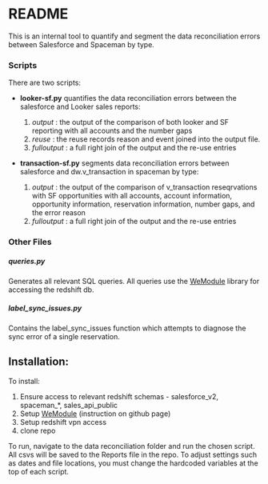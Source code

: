 # README
This is an internal tool to quantify and segment the data reconciliation errors between Salesforce and Spaceman by type.

### Scripts
There are two scripts:
- **looker-sf&#46;py** quantifies the data reconciliation errors between the salesforce and Looker sales reports:
  1. _output_ : the output of the comparison of both looker and SF reporting with all accounts and the number gaps
  2. _reuse_ : the reuse records reason and event joined into the output file.
  3. _fulloutput_ : a full right join of the output and the re-use entries


- **transaction-sf&#46;py** segments data reconciliation errors between salesforce and dw.v_transaction in spaceman by type:
  1. _output_ : the output of the comparison of v_transaction reseqrvations with SF opportunities with all accounts, account information, opportunity information, reservation information, number gaps, and the error reason
  2. _fulloutput_ : a full right join of the output and the re-use entries

### Other Files
##### queries&#46;py
Generates all relevant SQL queries. All queries use the [WeModule] library for accessing the redshift db.
##### label_sync_issues&#46;py
Contains the label_sync_issues function which attempts to diagnose the sync error of a single reservation.

## Installation:
To install:
1. Ensure access to relevant redshift schemas - salesforce_v2, spaceman_*, sales_api_public
2. Setup [WeModule] (instruction on github page)
3. Setup redshift vpn access
4. clone repo

To run, navigate to the data reconciliation folder and run the chosen script. All csvs will be saved to the Reports file in the repo. To adjust settings such as dates and file locations, you must change the hardcoded variables at the top of each script.

[WeModule]: <https://github.com/WeConnect/we_module>
